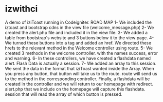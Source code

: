 # izwithci
A demo of iziToast running in Codeigniter.
ROAD MAP
1- We included the iztoast and bootstrap cdns in the view file (welcome_message.php)
2- We created the alert.php file and included it in the view file.
3- We added a table from bootstrap's website and 3 buttons below it to the view page.
4- We turned these buttons into a tag and added an href. We directed these hrefs to the relevant method in the Welcome controller using route.
5- We created 3 methods in the welcome controller. with the names success, error and warning.
6- In these controllers, we have created a flashdata named alert. Flash Data is actually a session.
7- We added an array to this session. We sent the data in the format that iziToast wanted inside the Array.
When you press any button, that button will take us to the route. route will send us to the method in the corresponding controller. Finally, a flashdata will be created in the controller and we will return to our homepage with redirect. alert.php that we include on the homepage will capture this flashdata. session that will read the array of which button is pressed.
